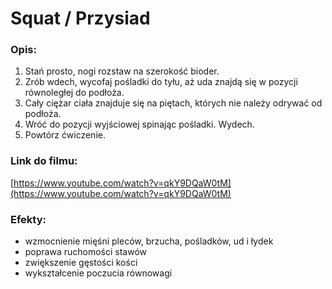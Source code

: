 # Squat / Przysiad

### Opis:
1. Stań prosto, nogi rozstaw na szerokość bioder. 
2. Zrób wdech, wycofaj pośladki do tyłu, aż uda znajdą się w pozycji równoległej do podłoża. 
3. Cały ciężar ciała znajduje się na piętach, których nie należy odrywać od podłoża. 
4. Wróć do pozycji wyjściowej spinając pośladki. Wydech.
5. Powtórz ćwiczenie.

### Link do filmu:
[https://www.youtube.com/watch?v=qkY9DQaW0tM](https://www.youtube.com/watch?v=qkY9DQaW0tM)

### Efekty:
* wzmocnienie mięśni pleców, brzucha, pośladków, ud i łydek
* poprawa ruchomości stawów
* zwiększenie gęstości kości
* wykształcenie poczucia równowagi

